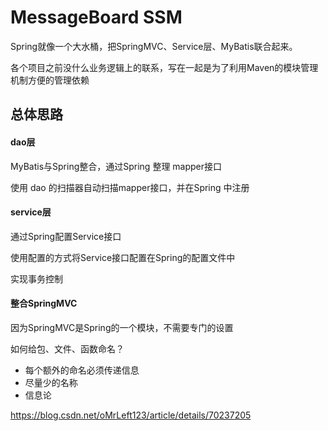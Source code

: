 # MessageBoard SSM
Spring就像一个大水桶，把SpringMVC、Service层、MyBatis联合起来。

各个项目之前没什么业务逻辑上的联系，写在一起是为了利用Maven的模块管理
机制方便的管理依赖
## 总体思路

#### dao层
MyBatis与Spring整合，通过Spring 整理 mapper接口

使用 dao 的扫描器自动扫描mapper接口，并在Spring
中注册

#### service层
通过Spring配置Service接口

使用配置的方式将Service接口配置在Spring的配置文件中

实现事务控制

#### 整合SpringMVC
因为SpringMVC是Spring的一个模块，不需要专门的设置

如何给包、文件、函数命名？
- 每个额外的命名必须传递信息
- 尽量少的名称
- 信息论

https://blog.csdn.net/oMrLeft123/article/details/70237205
